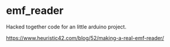 # emf_reader

Hacked together code for an little arduino project.

https://www.heuristic42.com/blog/52/making-a-real-emf-reader/

